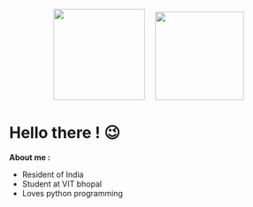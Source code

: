 

<p align="center"><a href="https://github.com/d8rkmind">
<img height="165" src="https://github-readme-stats.vercel.app/api?username=d8rkmind&show_icons=true&include_all_commits=true&theme=react&cache_seconds=3200&hide_border=true" /></a>
 &nbsp;&nbsp;&nbsp;
<a href="https://github.com/d8rkmind"><img src="https://github-readme-stats.vercel.app/api/top-langs/?username=d8rkmind&layout=compact&theme=react&hide_border=true" height=160/>
</a>
 </p>
<h1>Hello there ! 😉</h1>
<b> About me :</b>

* Resident of India
* Student at VIT bhopal
* Loves python programming 


